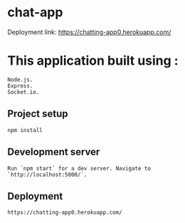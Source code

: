 # chat-app
Deployment link: https://chatting-app0.herokuapp.com/

# This application built using :
```
Node.js.
Express.
Socket.io.
```
## Project setup
```
npm install
```
## Development server
```
Run `npm start` for a dev server. Navigate to `http://localhost:5000/`. 
```
## Deployment
```
https://chatting-app0.herokuapp.com/
```

